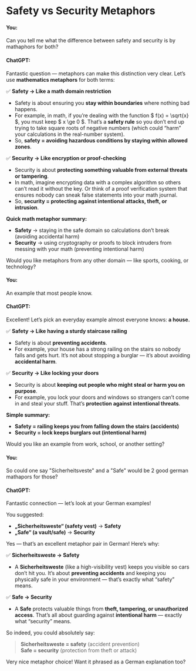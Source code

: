 # Safety vs Security Metaphors

#### You:
Can you tell me what the difference between safety and security is by mathaphors for both?

#### ChatGPT:
Fantastic question — metaphors can make this distinction very clear. Let’s use **mathematics metaphors** for both terms:

✅ **Safety → Like a math domain restriction**

- Safety is about ensuring you **stay within boundaries** where nothing bad happens.
- For example, in math, if you’re dealing with the function $ f(x) = \sqrt{x} $, you must keep $ x \ge 0 $. That’s a **safety rule** so you don’t end up trying to take square roots of negative numbers (which could “harm” your calculations in the real-number system).
- So, **safety = avoiding hazardous conditions by staying within allowed zones**.

✅ **Security → Like encryption or proof-checking**

- Security is about **protecting something valuable from external threats or tampering**.
- In math, imagine encrypting data with a complex algorithm so others can’t read it without the key. Or think of a proof verification system that ensures nobody can sneak false statements into your math journal.
- So, **security = protecting against intentional attacks, theft, or intrusion**.

**Quick math metaphor summary:**

- **Safety** → staying in the safe domain so calculations don’t break (avoiding accidental harm)
- **Security** → using cryptography or proofs to block intruders from messing with your math (preventing intentional harm)

Would you like metaphors from any other domain — like sports, cooking, or technology?


#### You:
An example that most people know.

#### ChatGPT:
Excellent! Let’s pick an everyday example almost everyone knows: **a house.**

✅ **Safety → Like having a sturdy staircase railing**

- Safety is about **preventing accidents**.
- For example, your house has a strong railing on the stairs so nobody falls and gets hurt. It’s not about stopping a burglar — it’s about avoiding **accidental harm**.

✅ **Security → Like locking your doors**

- Security is about **keeping out people who might steal or harm you on purpose**.
- For example, you lock your doors and windows so strangers can’t come in and steal your stuff. That’s **protection against intentional threats**.

**Simple summary:**

- **Safety = railing keeps you from falling down the stairs (accidents)**
- **Security = lock keeps burglars out (intentional harm)**

Would you like an example from work, school, or another setting?


#### You:
So could one say "Sicherheitsveste" and a "Safe" would be 2 good german mathapors for those?

#### ChatGPT:
Fantastic connection — let’s look at your German examples!

You suggested:

- **„Sicherheitsweste“ (safety vest)** → **Safety**
- **„Safe“ (a vault/safe)** → **Security**

Yes — that’s an excellent metaphor pair in German! Here’s why:

✅ **Sicherheitsweste → Safety**

- A **Sicherheitsweste** (like a high-visibility vest) keeps you visible so cars don’t hit you. It’s about **preventing accidents** and keeping you physically safe in your environment — that’s exactly what “safety” means.

✅ **Safe → Security**

- A **Safe** protects valuable things from **theft, tampering, or unauthorized access**. That’s all about guarding against **intentional harm** — exactly what “security” means.

So indeed, you could absolutely say:

> **Sicherheitsweste = safety** (accident prevention)\
> **Safe = security** (protection from theft or attack)

Very nice metaphor choice! Want it phrased as a German explanation too?
